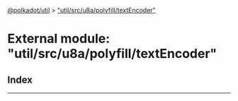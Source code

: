[@polkadot/util](../README.md) > ["util/src/u8a/polyfill/textEncoder"](../modules/_util_src_u8a_polyfill_textencoder_.md)

# External module: "util/src/u8a/polyfill/textEncoder"

## Index

---

